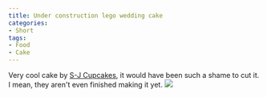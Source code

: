 ```yaml
---
title: Under construction lego wedding cake
categories:
- Short
tags:
- Food
- Cake
---
```


Very cool cake by 
[S-J Cupcakes](https://www.facebook.com/pages/S-J-Cupcakes/170129706399107), it would have been such a shame to cut it. I mean, they aren't even finished making it yet. 
![](/squarespace_images/static_52001c0be4b09bc7c9f838c9_52224ed3e4b0ba9919a3e0e1_559710eae4b00d130d55cb9d_1435963627759__img.jpg_)
